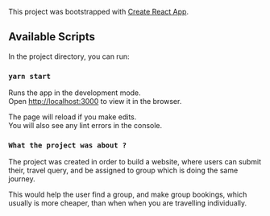 This project was bootstrapped with [Create React App](https://github.com/facebook/create-react-app).

## Available Scripts

In the project directory, you can run:

### `yarn start`

Runs the app in the development mode.<br />
Open [http://localhost:3000](http://localhost:3000) to view it in the browser.

The page will reload if you make edits.<br />
You will also see any lint errors in the console.

### `What the project was about ?`

The project was created in order to build a website, where users can submit their, travel query, 
and be assigned to group which is doing the same journey.

This would help the user find a group, and make group bookings, which usually is more cheaper, than when when you are travelling individually.
